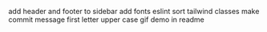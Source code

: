 add header and footer to sidebar
add fonts
eslint
sort tailwind classes
make commit message first letter upper case
gif demo in readme
